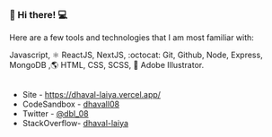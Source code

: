 ### 👋 Hi there! 💻

Here are a few tools and technologies that I am most familiar with:

Javascript, ⚛️ ReactJS, NextJS, :octocat: Git, Github, Node, Express, MongoDB ,🌎 HTML, CSS, SCSS, :triangular_ruler: Adobe Illustrator.

##
- Site          - https://dhaval-laiya.vercel.app/
- CodeSandbox  - [dhavall08](https://codesandbox.io/u/dhavall08)
- Twitter      - [@dbl_08](https://twitter.com/dbl_08)
- StackOverflow- [dhaval-laiya](https://stackoverflow.com/users/8915198/dhaval-laiya?tab=profile)
